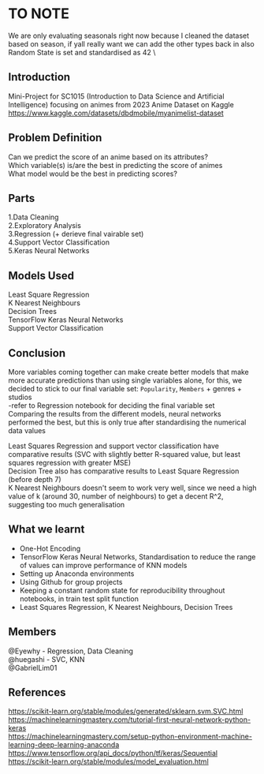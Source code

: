 # TO NOTE
We are only evaluating seasonals right now because I cleaned the dataset based on season, if yall really want we can add the other types back in also \
Random State is set and standardised as 42 \

## Introduction
Mini-Project for SC1015 (Introduction to Data Science and Artificial Intelligence) focusing on animes from 2023 Anime Dataset on Kaggle\
https://www.kaggle.com/datasets/dbdmobile/myanimelist-dataset


## Problem Definition
Can we predict the score of an anime based on its attributes? \
Which variable(s) is/are the best in predicting the score of animes\
What model would be the best in predicting scores? 

## Parts
  1.Data Cleaning \
  2.Exploratory Analysis \
  3.Regression (+ derieve final vairable set)\
  4.Support Vector Classification \
  5.Keras Neural Networks

## Models Used
Least Square Regression\
K Nearest Neighbours \
Decision Trees\
TensorFlow Keras Neural Networks\
Support Vector Classification


## Conclusion
More variables coming together can make create better models that make more accurate predictions than using single variables alone, for this, we decided to stick to our final variable set: `Popularity`, `Members` + genres + studios\
-refer to Regression notebook for deciding the final variable set\
Comparing the results from the different models, neural networks performed the best, but this is only true after standardising the numerical data values

Least Squares Regression and support vector classification have comparative results (SVC with slightly better R-squared value, but least squares regression with greater MSE)\
Decision Tree also has comparative results to Least Square Regression (before depth 7)\
K Nearest Neighbours doesn't seem to work very well, since we need a high value of k (around 30, number of neighbours) to get a decent R^2, suggesting too much generalisation



## What we learnt
- One-Hot Encoding
- TensorFlow Keras Neural Networks, Standardisation to reduce the range of values can improve performance of KNN models
- Setting up Anaconda environments
- Using Github for group projects
- Keeping a constant random state for reproducibility throughout notebooks, in train test split function
- Least Squares Regression, K Nearest Neighbours, Decision Trees


## Members
@Eyewhy - Regression, Data Cleaning\
@huegashi - SVC, KNN\
@GabrielLim01


## References
https://scikit-learn.org/stable/modules/generated/sklearn.svm.SVC.html \
https://machinelearningmastery.com/tutorial-first-neural-network-python-keras \
https://machinelearningmastery.com/setup-python-environment-machine-learning-deep-learning-anaconda \
https://www.tensorflow.org/api_docs/python/tf/keras/Sequential \
https://scikit-learn.org/stable/modules/model_evaluation.html
